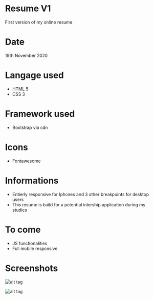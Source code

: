# Resume V1
First version of my online resume

# Date
19th November 2020

# Langage used
- HTML 5
- CSS 3

# Framework used
- Bootstrap via cdn

# Icons
- Fontawesome

# Informations
* Entierly responsive for Iphones and 3 other breakpoints for desktop users
* This resume is build for a potential intership application during my studies

# To come
- JS functionalities
- Full mobile responsive

# Screenshots

![alt tag](https://user-images.githubusercontent.com/73991398/99702111-b3cd4500-2a95-11eb-8858-b7b0a801f2f8.png)

![alt tag](https://user-images.githubusercontent.com/73991398/99702216-d2334080-2a95-11eb-985a-1691dda2dbe7.png)
